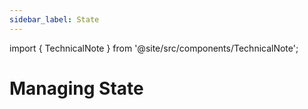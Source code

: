 ```yaml
---
sidebar_label: State
---
```


import { TechnicalNote } from '@site/src/components/TechnicalNote';

# Managing State

<TechnicalNote title="Full Solution">
</TechnicalNote>

